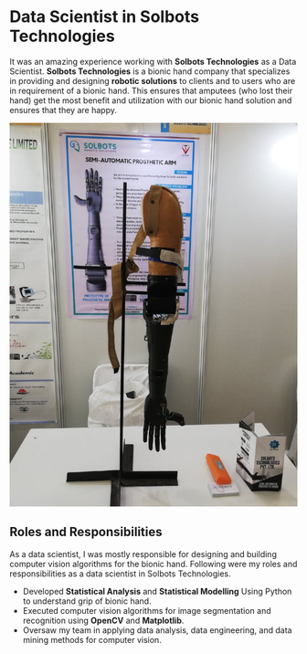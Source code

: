 # Data Scientist in Solbots Technologies

It was an amazing experience working with __Solbots Technologies__ as a Data Scientist. __Solbots Technologies__ is a bionic hand company that specializes in providing and designing __robotic solutions__ to clients and to users who are in requirement of a bionic hand. This ensures that amputees (who lost their hand) get the most benefit and utilization with our bionic hand solution and ensures that they are happy. 

<img src = "https://github.com/suhasmaddali/Data-Scientist-Solbots-Roles-and-Responsibilities/blob/main/images/Solbots%20bionic%20hand%20image.jpg" />

## Roles and Responsibilities

As a data scientist, I was mostly responsible for designing and building computer vision algorithms for the bionic hand. Following were my roles and responsibilities as a data scientist in Solbots Technologies. 

* Developed __Statistical Analysis__ and __Statistical Modelling__ Using Python to understand grip of bionic hand. 
* Executed computer vision algorithms for image segmentation and recognition using __OpenCV__ and __Matplotlib__.
* Oversaw my team in applying data analysis, data engineering, and data mining methods for computer vision. 
